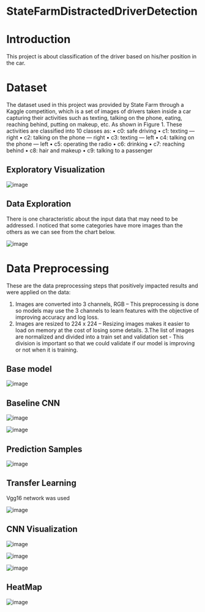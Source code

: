 # StateFarmDistractedDriverDetection


# Introduction

This project is about classification of the driver based on his/her position in the car.

# Dataset 

The dataset used in this project was provided by State Farm through a Kaggle competition, which is a set of images of
drivers taken inside a car capturing their activities such as texting, talking on the phone, eating, reaching behind, putting
on makeup, etc. As shown in Figure 1. These activities are classified into 10 classes as:
• c0: safe driving
• c1: texting — right
• c2: talking on the phone — right
• c3: texting — left
• c4: talking on the phone — left
• c5: operating the radio
• c6: drinking
• c7: reaching behind
• c8: hair and makeup
• c9: talking to a passenger

## Exploratory Visualization

![image](https://user-images.githubusercontent.com/101316217/211268395-34e6d7af-75f5-4e59-a192-9b2ef66f69dc.png)


## Data Exploration

There is one characteristic about the input data that may need to be addressed. I
noticed that some categories have more images than the others as we can see
from the chart below.

![image](https://user-images.githubusercontent.com/101316217/211268535-397f7b76-e5a9-4d7f-860b-52174ab5e910.png)

# Data Preprocessing

These are the data preprocessing steps that positively impacted results and were
applied on the data:
1. Images are converted into 3 channels, RGB – This preprocessing is done so
models may use the 3 channels to learn features with the objective of improving
accuracy and log loss.
2. Images are resized to 224 x 224 – Resizing images makes it easier to load on
memory at the cost of losing some details.
3.The list of images are normalized and divided into a train set and validation set -
This division is important so that we could validate if our model is improving or not
when it is training.

## Base model

![image](https://user-images.githubusercontent.com/101316217/211268771-5187126d-9ee0-463f-a6b3-2f318336cbaa.png)

## Baseline CNN

![image](https://user-images.githubusercontent.com/101316217/211268986-f7f0604e-461d-4038-bd3b-a876360bd3b8.png)

![image](https://user-images.githubusercontent.com/101316217/211269053-50ccc0f4-c2a5-4015-86eb-9f11513aeed7.png)

## Prediction Samples

![image](https://user-images.githubusercontent.com/101316217/211269378-4ef42c1c-9dba-4446-9668-3e5d7573f524.png)


## Transfer Learning

Vgg16 network was used 

![image](https://user-images.githubusercontent.com/101316217/211269672-c42811f6-f0ba-4250-8510-9405bb80cb92.png)


## CNN Visualization 

![image](https://user-images.githubusercontent.com/101316217/211269537-6fb7b1bd-a312-43cf-a382-99d1bb2f3c1a.png)


![image](https://user-images.githubusercontent.com/101316217/211269812-10aa7c8c-0790-4747-a2c1-22af9035687f.png)

![image](https://user-images.githubusercontent.com/101316217/211269910-92dc5972-b021-4171-9f86-9946c141f6b2.png)

## HeatMap

![image](https://user-images.githubusercontent.com/101316217/211270006-fef34cb4-dce6-4fa9-a9c5-6590e597f2b9.png)




